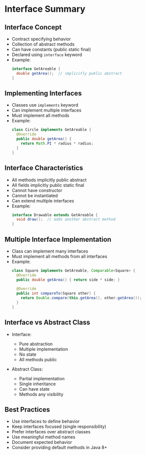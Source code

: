 # Interface Summary

## Interface Concept
- Contract specifying behavior
- Collection of abstract methods
- Can have constants (public static final)
- Declared using `interface` keyword
- Example:
  ```java
  interface GetAreable {
    double getArea();  // implicitly public abstract
  }
  ```

## Implementing Interfaces
- Classes use `implements` keyword
- Can implement multiple interfaces
- Must implement all methods
- Example:
  ```java
  class Circle implements GetAreable {
    @Override
    public double getArea() {
      return Math.PI * radius * radius;
    }
  }
  ```

## Interface Characteristics
- All methods implicitly public abstract
- All fields implicitly public static final
- Cannot have constructor
- Cannot be instantiated
- Can extend multiple interfaces
- Example:
  ```java
  interface Drawable extends GetAreable {
    void draw();  // adds another abstract method
  }
  ```

## Multiple Interface Implementation
- Class can implement many interfaces
- Must implement all methods from all interfaces
- Example:
  ```java
  class Square implements GetAreable, Comparable<Square> {
    @Override
    public double getArea() { return side * side; }
    
    @Override
    public int compareTo(Square other) {
      return Double.compare(this.getArea(), other.getArea());
    }
  }
  ```

## Interface vs Abstract Class
- Interface:
    - Pure abstraction
    - Multiple implementation
    - No state
    - All methods public
  
- Abstract Class:
    - Partial implementation
    - Single inheritance
    - Can have state
    - Methods any visibility

## Best Practices
- Use interfaces to define behavior
- Keep interfaces focused (single responsibility)
- Prefer interfaces over abstract classes
- Use meaningful method names
- Document expected behavior
- Consider providing default methods in Java 8+

